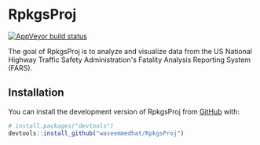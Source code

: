 
# RpkgsProj

<!-- badges: start -->
[![AppVeyor build status](https://ci.appveyor.com/api/projects/status/github/waseemmedhat/RpkgsProj?branch=master&svg=true)](https://ci.appveyor.com/project/waseemmedhat/RpkgsProj)
<!-- badges: end -->

The goal of RpkgsProj is to analyze and visualize data from the US National
Highway Traffic Safety Administration's Fatality Analysis Reporting System
(FARS).

## Installation

You can install the development version of RpkgsProj from [GitHub](https://github.com/) with:

``` r
# install.packages("devtools")
devtools::install_github("waseemmedhat/RpkgsProj")
```
